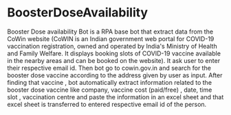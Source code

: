 # BoosterDoseAvailability
Booster Dose availability Bot is a RPA base bot that extract data from the CoWin website (CoWIN is an Indian government web portal for COVID-19 vaccination registration, owned and operated by India's Ministry of Health and Family Welfare. It displays booking slots of COVID-19 vaccine available in the nearby areas and can be booked on the website). It ask user to enter their respective email id. Then bot go to cowin.gov.in and search for the booster dose vaccine according to the address given by user as input. After finding that vaccine , bot automatically extract information related  to the booster dose vaccine like company, vaccine cost (paid/free) , date, time slot , vaccination centre and paste the information in an excel sheet and that excel sheet is transferred  to entered respective email id of the person.
